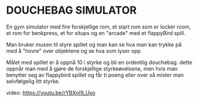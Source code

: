 # DOUCHEBAG SIMULATOR
En gym simulator med fire forskjellige rom, et start rom som er locker room, et rom for benkpress, et for situps og en "arcade"
med et flappyBird spill.

Man bruker musen til styre spillet og man kan se hva man kan trykke på med å "hovre" over objektene og se hva som lyser opp

Målet med spillet er å oppnå 10 i styrke og bli en ordentlig douchebag. dette oppnår man med å gjøre de forskjellige styrkeøvelsene,
men hvis man benytter seg av flappybird spillet og får ti poeng eller over så mister man selvfølgelig litt styrke. 

video: https://youtu.be/rYBXnI9_Uxo
